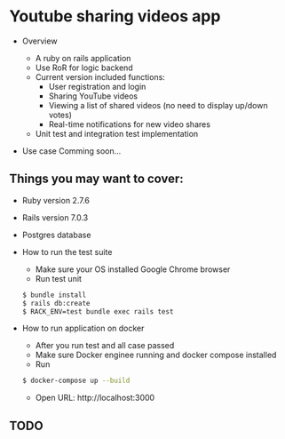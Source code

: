 # Youtube sharing videos app

* Overview
    - A ruby on rails application
    - Use RoR for logic backend
    - Current version included functions:
        + User registration and login
        + Sharing YouTube videos
        + Viewing a list of shared videos (no need to display up/down votes)
        + Real-time notifications for new video shares
    - Unit test and integration test implementation

* Use case
  Comming soon...


## Things you may want to cover:

* Ruby version
  2.7.6

* Rails version
  7.0.3

* Postgres database

* How to run the test suite
    - Make sure your OS installed Google Chrome browser
    - Run test unit
  ```bash
  $ bundle install
  $ rails db:create
  $ RACK_ENV=test bundle exec rails test
  ```

* How to run application on docker
    - After you run test and all case passed
    - Make sure Docker enginee running and docker compose installed
    - Run
  ```bash
  $ docker-compose up --build
  ```

    - Open URL: http://localhost:3000

## TODO
